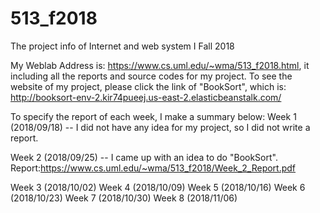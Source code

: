 # 513_f2018
The project info of Internet and web system I  Fall 2018

My Weblab Address is: https://www.cs.uml.edu/~wma/513_f2018.html, it including all the reports and source codes for my project.
To see the website of my project, please click the link of "BookSort", which is: http://booksort-env-2.kir74pueej.us-east-2.elasticbeanstalk.com/

To specify the report of each week, I make a summary below:
Week 1 (2018/09/18) -- I did not have any idea for my project, so I did not write a report.

Week 2 (2018/09/25) -- I came up with an idea to do "BookSort".
    Report:https://www.cs.uml.edu/~wma/513_f2018/Week_2_Report.pdf
    
Week 3 (2018/10/02)
Week 4 (2018/10/09)
Week 5 (2018/10/16)
Week 6 (2018/10/23)
Week 7 (2018/10/30)
Week 8 (2018/11/06)
